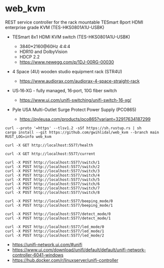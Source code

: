 # web_kvm
REST service controller for the rack mountable TESmart 8port HDMI enterprise grade KVM (TES-HKS0801A1U-USBK)

* TESmart 8x1 HDMI KVM switch (TES-HKS0801A1U-USBK)
  - 3840*2160@60Hz 4:4:4
  - HDR10 and DolbyVision
  - HDCP 2.2
  - https://www.newegg.com/p/1DJ-00RG-00030

* 4 Space (4U) wooden studio equipment rack (STR4U)
  - https://www.audiorax.com/audiorax-4-space-straight-rack

* US‑16‑XG - fully managed, 16‑port, 10G fiber switch
  - https://www.ui.com/unifi-switching/unifi-switch-16-xg/

* Pyle USA Multi-Outlet Surge Protect Power Supply (PCO865)
  - https://pyleusa.com/products/pco865?variant=32917634187299


```
curl --proto '=https' --tlsv1.2 -sSf https://sh.rustup.rs | sh
cargo install --git https://github.com/gwihlidal/web_kvm --branch main
RUST_LOG=info web_kvm
```

```
curl -X GET http://localhost:5577/health

curl -X GET http://localhost:5577/current

curl -X POST http://localhost:5577/switch/1
curl -X POST http://localhost:5577/switch/2
curl -X POST http://localhost:5577/switch/3
curl -X POST http://localhost:5577/switch/4
curl -X POST http://localhost:5577/switch/5
curl -X POST http://localhost:5577/switch/6
curl -X POST http://localhost:5577/switch/7
curl -X POST http://localhost:5577/switch/8

curl -X POST http://localhost:5577/beeping_mode/0
curl -X POST http://localhost:5577/beeping_mode/1

curl -X POST http://localhost:5577/detect_mode/0
curl -X POST http://localhost:5577/detect_mode/1

curl -X POST http://localhost:5577/led_mode/0
curl -X POST http://localhost:5577/led_mode/1
curl -X POST http://localhost:5577/led_mode/2
```

* https://unifi-network.ui.com/#unifi
* https://www.ui.com/download/unifi/default/default/unifi-network-controller-6041-windows
* https://hub.docker.com/r/linuxserver/unifi-controller


